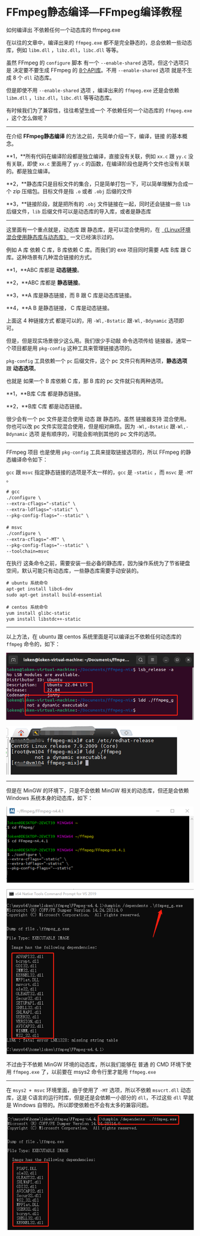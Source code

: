 # FFmpeg静态编译—FFmpeg编译教程

<div id="meta-description---">如何编译出 不依赖任何一个动态库的 ffmpeg.exe </div>

在以往的文章中，编译出来的 `ffmpeg.exe` 都不是完全静态的，总会依赖一些动态库，例如 `libm.dll` ，`libz.dll`，`libc.dll` 等等。

虽然 FFmpeg 的 `configure` 脚本 有一个 `--enable-shared` 选项，但这个选项只是 决定要不要生成 FFmpeg 的 [8个API库](https://ffmpeg.xianwaizhiyin.net/lib-ffmpeg/intro.html)。不用  `--enable-shared` 选项 就是不生成 8 个 `dll` 动态库。

但是即使不用 `--enable-shared` 选项 ，编译出来的 `ffmpeg.exe` 还是会依赖 `libm.dll` ，`libz.dll`，`libc.dll` 等等动态库。

有时候我们为了兼容性，往往希望生成一个 不依赖任何一个动态库的 `ffmpeg.exe` ，这个怎么做呢？

------

在介绍 **FFmpeg静态编译** 的方法之前，先简单介绍一下，编译，链接 的基本概念。

**1，**所有代码在编译阶段都是独立编译，直接没有关联，例如 `xx.c` 跟 `yy.c` 没有关联，即使 `xx.c` 里面用了 `yy.c` 的函数，在编译阶段也是两个文件也没有关联的。都是独立编译。

**2，**静态库只是目标文件的集合，只是简单打包一下，可以简单理解为合成一个 zip 压缩包。目标文件是指 `.o` 或者 `.obj` 后缀的文件

**3，**链接阶段，就是把所有的 `.obj` 文件链接在一起，同时还会链接一些 `lib` 后缀文件，`lib` 后缀文件可以是动态库的导入库，或者是静态库

------

这里面有一个重点就是，动态库 跟 静态库，是可以混合使用的，在 [《Linux环境混合使用静态库与动态库》](https://ffmpeg.xianwaizhiyin.net/base-compile/linux-c-mix.html) 一文已经演示过的。

例如 A 库 依赖 C 库，B 库依赖 C 库。而我们的 exe 项目同时需要 A库 B库 跟 C 库。这种场景有几种混合链接的方式。

**1，**ABC 库都是 **动态链接**。

**2，**ABC 库都是 **静态链接**。

**3，**A 库是静态链接，而 B 跟 C 库是动态库链接。

**4，**A B 是静态链接， C 库是动态链接。

上面这 4 种链接方式 都是可以的，用 `-Wl,-Bstatic` 跟`-Wl,-Bdynamic` 选项即可。

但是，但是现实场景很少这么用。我们很少手动敲 命令选项传给 链接器，通常一个项目都是用 `pkg-config` 这种工具来管理链接选项的。

`pkg-config` 工具依赖一个 `pc` 后缀文件，这个 pc 文件只有两种选项，**静态选项** 跟 **动态选项**。

也就是 如果一个 B 库依赖 C 库，那 B 库的 pc 文件就只有两种选项。

**1，**B库 C库 都是静态链接。

**2，**B库 C库 都是动态链接。

很少会有一个 pc 文件是混合使用 动态 跟 静态的。虽然 链接器支持 混合使用。你也可以改 pc 文件实现混合使用，但是相对麻烦。因为  `-Wl,-Bstatic` 跟`-Wl,-Bdynamic` 选项 是有顺序的，可能会影响到其他的 pc 文件的选项。

------

FFmpeg 项目 也是使用 `pkg-config` 工具来提取链接选项的，所以 FFmpeg 的静态编译命令如下：

`gcc` 跟 `msvc` 指定静态链接的选项是不太一样的，`gcc` 是  `-static` ，而 `msvc` 是 `-MT` 。 

```
# gcc 
./configure \
--extra-cflags="-static" \
--extra-ldflags="-static" \
--pkg-config-flags="--static" \

# msvc 
./configure \
--extra-cflags="-MT" \
--pkg-config-flags="--static" \
--toolchain=msvc
```

在执行 这条命令之前，需要安装一些必备的静态库，因为操作系统为了节省硬盘空间，默认可能只有动态库，一些静态库需要手动安装的。

```
# ubuntu 系统命令
apt-get install libc6-dev
sudo apt-get install build-essential

# centos 系统命令
yum install glibc-static
yum install libstdc++-static
```

------

以上方法，在 ubuntu 跟 centos 系统里面是可以编译出不依赖任何动态库的 `ffmpeg` 命令的，如下：

![0-0-1](static\0-0-1.png)

![0-0-2](static\0-0-2.png)

------

但是在 MinGW 的环境下，只是不会依赖 MinGW 相关的动态库，但还是会依赖 Windows 系统本身的动态库，如下：

![1-1](static\1-1.png)

![0-1](static\0-1.png)

不过由于不依赖 MinGW 环境的动态库，所以我们能够在 普通 的 CMD 环境下使用 `ffmpeg.exe` 了，以前要在 msys2 命令行里才能用  `ffmpeg.exe` 

------

在 `msys2 + msvc` 环境里面，由于使用了 `-MT` 选项，所以不依赖 `msvcrt.dll` 动态库，这是 C语言的运行时库，但是还是会依赖一小部分的 `dll`，不过这些 `dll` 早就是 Windows 自带的。所以即使依赖也不会有太多的兼容问题。

![1-2](static\1-2.png)


